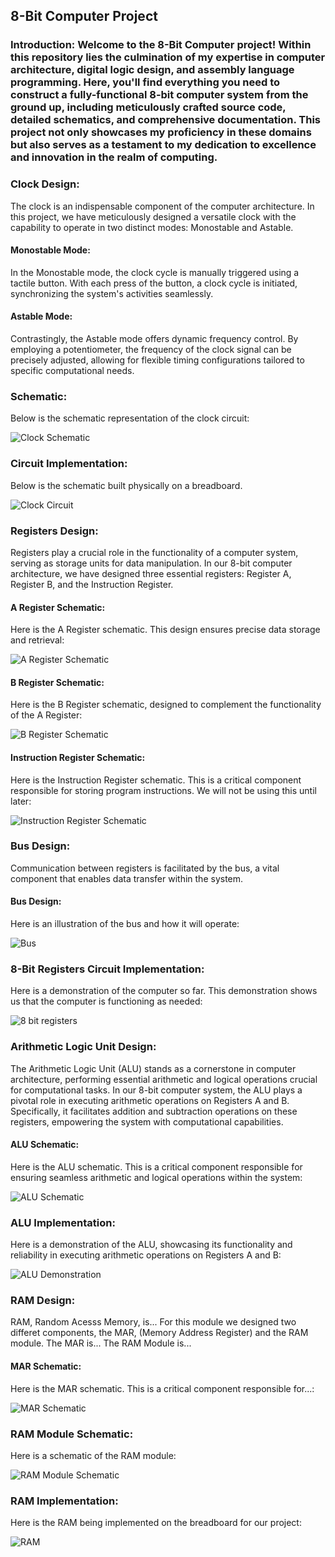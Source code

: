 ## 8-Bit Computer Project

### Introduction: Welcome to the 8-Bit Computer project! Within this repository lies the culmination of my expertise in computer architecture, digital logic design, and assembly language programming. Here, you'll find everything you need to construct a fully-functional 8-bit computer system from the ground up, including meticulously crafted source code, detailed schematics, and comprehensive documentation. This project not only showcases my proficiency in these domains but also serves as a testament to my dedication to excellence and innovation in the realm of computing.

### Clock Design:
The clock is an indispensable component of the computer architecture. In this project, we have meticulously designed a versatile clock with the capability to operate in two distinct modes: Monostable and Astable.

#### Monostable Mode:
In the Monostable mode, the clock cycle is manually triggered using a tactile button. With each press of the button, a clock cycle is initiated, synchronizing the system's activities seamlessly.

#### Astable Mode:
Contrastingly, the Astable mode offers dynamic frequency control. By employing a potentiometer, the frequency of the clock signal can be precisely adjusted, allowing for flexible timing configurations tailored to specific computational needs.

### Schematic:
Below is the schematic representation of the clock circuit:

![Clock Schematic](https://github.com/JuanCantu1/8-Bit-Computer-/assets/109363196/10094d70-567d-48a3-8356-e28ac095a6e1)

### Circuit Implementation:
Below is the schematic built physically on a breadboard.

![Clock Circuit](https://github.com/JuanCantu1/8-Bit-Computer-/assets/109363196/808fbfc7-c85b-4a38-92df-f665965b8575)

### Registers Design:
Registers play a crucial role in the functionality of a computer system, serving as storage units for data manipulation. In our 8-bit computer architecture, we have designed three essential registers: Register A, Register B, and the Instruction Register.

#### A Register Schematic:
Here is the A Register schematic. This design ensures precise data storage and retrieval:

![A Register Schematic](https://github.com/JuanCantu1/8-Bit-Computer-/assets/109363196/c142b729-2b9e-4630-9a39-60845ee87669)

#### B Register Schematic:
Here is the B Register schematic, designed to complement the functionality of the A Register:

![B Register Schematic](https://github.com/JuanCantu1/8-Bit-Computer/assets/109363196/de4839b6-c20b-4750-891c-9199600d56e0)


#### Instruction Register Schematic:
Here is the Instruction Register schematic. This is a critical component responsible for storing program instructions. We will not be using this until later:

![Instruction Register Schematic ](https://github.com/JuanCantu1/8-Bit-Computer-/assets/109363196/320efa9c-d1ce-4989-9e10-b2eb31fa04df)

### Bus Design:
Communication between registers is facilitated by the bus, a vital component that enables data transfer within the system.

#### Bus Design:
Here is an illustration of the bus and how it will operate:

![Bus](https://github.com/JuanCantu1/8-Bit-Computer-/assets/109363196/0e4f028a-9382-48e1-acb3-326a6006ea80)


### 8-Bit Registers Circuit Implementation:
Here is a demonstration of the computer so far. This demonstration shows us that the computer is functioning as needed:

![8 bit registers](https://github.com/JuanCantu1/8-Bit-Computer/assets/109363196/2ba1e1ef-169e-4903-a4e8-6c9d3ffb5f56)


### Arithmetic Logic Unit Design:
The Arithmetic Logic Unit (ALU) stands as a cornerstone in computer architecture, performing essential arithmetic and logical operations crucial for computational tasks. In our 8-bit computer system, the ALU plays a pivotal role in executing arithmetic operations on Registers A and B. Specifically, it facilitates addition and subtraction operations on these registers, empowering the system with computational capabilities.

#### ALU Schematic:
Here is the ALU schematic. This is a critical component responsible for ensuring seamless arithmetic and logical operations within the system:

![ALU Schematic](https://github.com/JuanCantu1/8-Bit-Computer/assets/109363196/c4485f40-ada9-43e9-b64b-74be8a38ae13)

### ALU Implementation:
Here is a demonstration of the ALU, showcasing its functionality and reliability in executing arithmetic operations on Registers A and B:

![ALU Demonstration](https://github.com/JuanCantu1/8-Bit-Computer/assets/109363196/0d08a7b2-3e6f-4b53-afb8-b84a3ba482fe)




### RAM Design:
RAM, Random Acesss Memory, is... For this module we designed two differet components, the MAR, (Memory Address Register) and the RAM module. The MAR is... The RAM Module is...

#### MAR Schematic:
Here is the MAR schematic. This is a critical component responsible for...:

![MAR Schematic ](https://github.com/JuanCantu1/8-Bit-Computer/assets/109363196/cd83211a-450b-4ddb-b0c8-0af53b6fee38)


### RAM Module Schematic:
Here is a schematic of the RAM module:

![RAM Module Schematic ](https://github.com/JuanCantu1/8-Bit-Computer/assets/109363196/d8439fca-9d91-4470-ab09-fff7ef7d6428)


### RAM Implementation:
Here is the RAM being implemented on the breadboard for our project:

![RAM](https://github.com/JuanCantu1/8-Bit-Computer/assets/109363196/9900f0a7-4a22-4da3-8dad-d137fdda826b)

